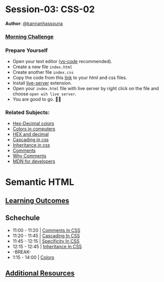 # Session-03: CSS-02

**Author**: [@kannanhassouna](https://github.com/kannanhassouna)
### [Morning Challenge](morning-challenge.md)


### Prepare Yourself

- Open your text editor ([vs-code](https://code.visualstudio.com/) recommended).
- Create a new file `index.html`
- Create another file `index.css`
- Copy the code from this [link](https://codepen.io/machine-1/pen/bGdEVRX) to your html and css files.
- Install [live-server](https://marketplace.visualstudio.com/items?itemName=ritwickdey.LiveServer) extension.
- Open your `index.html` file with live server by right click on the file and choose `open wih live server`.
- You are good to go. 🎉🎉




### Related Subjects:

- [Hex-Decimal colors](https://www.mathsisfun.com/hexadecimal-decimal-colors.html)
- [Colors in computers](http://markfairchild.org/WhyIsColor/Questions/4-5.html)
- [HEX and decimal](https://www.rapidtables.com/convert/number/hex-to-decimal.html)
- [Cascading in css](http://css.maxdesign.com.au/selectutorial/advanced_cascade.html)
- [Inheritance in css](https://developer.mozilla.org/en-US/docs/Web/CSS/inheritance)
- [Comments](<https://en.wikipedia.org/wiki/Comment_(computer_programming)>)
- [Why Comments](https://wiki.c2.com/?CommentCostsAndBenefits)
- [MDN for developers](https://developer.mozilla.org/en-US/docs/Web)


# Semantic HTML

## [Learning Outcomes](./learning-outcomes.md)

## Schechule

- 11:00 - 11:20 | [Comments In CSS](./Comments.md)
- 11:20 - 11:45 | [Cascading In CSS](./Cascading.md)
- 11:45 - 12:15 | [Specificity In CSS](./Specificity.md)
- 12:15 - 12:45 | [Inheritance In CSS](./Inheritance.md)
- -BREAK-
- 1:15 - 14:00 | [Colors](./Colors.md)

## [Additional Resources](./resources.md)